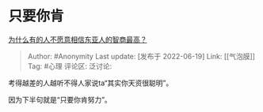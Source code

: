 # 只要你肯
[为什么有的人不愿意相信东亚人的智商最高？](https://www.zhihu.com/question/22798280/answer/2535469042)

> Author: #Anonymity
> Last update: [发布于 2022-06-19]
> Link: [[气泡膜]]
> Tag: #心理
> 评论区:
> 泛讨论:

考得越差的人越听不得人家说ta“其实你天资很聪明”。

因为下半句就是“只要你肯努力”。
